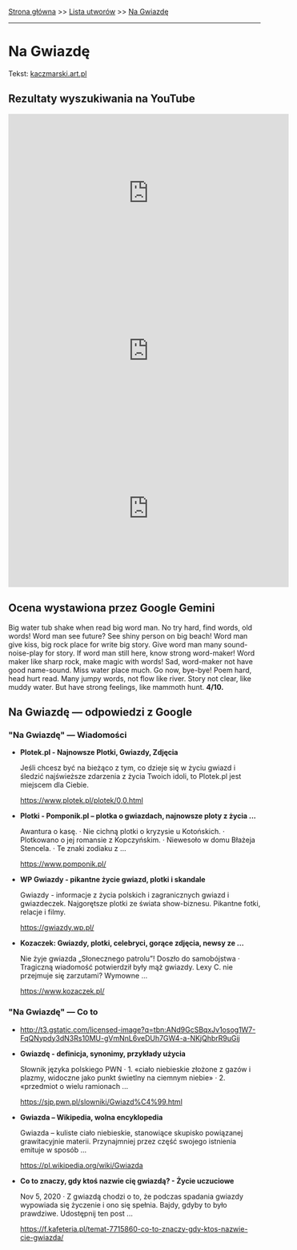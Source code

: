 [Strona główna](../index.md) >> [Lista utworów](../list.md) >> [Na Gwiazdę](315.md)

---

# Na Gwiazdę

Tekst: [kaczmarski.art.pl](https://www.kaczmarski.art.pl/tworczosc/wiersze/na-gwiazde/)

## Rezultaty wyszukiwania na YouTube

<iframe width="560" height="315" src="https://www.youtube.com/embed/8B73e9WFiPY?si=IdontcarewhotheIRSsendsImnotpayingtaxes" title="YouTube video player" frameborder="0" allow="accelerometer; autoplay; clipboard-write; encrypted-media; gyroscope; picture-in-picture; web-share" referrerpolicy="strict-origin-when-cross-origin" allowfullscreen></iframe>

<iframe width="560" height="315" src="https://www.youtube.com/embed/NneugXQBI5k?si=IdontcarewhotheIRSsendsImnotpayingtaxes" title="YouTube video player" frameborder="0" allow="accelerometer; autoplay; clipboard-write; encrypted-media; gyroscope; picture-in-picture; web-share" referrerpolicy="strict-origin-when-cross-origin" allowfullscreen></iframe>

<iframe width="560" height="315" src="https://www.youtube.com/embed/eOnvCirztHk?si=IdontcarewhotheIRSsendsImnotpayingtaxes" title="YouTube video player" frameborder="0" allow="accelerometer; autoplay; clipboard-write; encrypted-media; gyroscope; picture-in-picture; web-share" referrerpolicy="strict-origin-when-cross-origin" allowfullscreen></iframe>

## Ocena wystawiona przez Google Gemini

Big water tub shake when read big word man. No try hard, find words, old words! Word man see future? See shiny person on big beach! Word man give kiss, big rock place for write big story. Give word man many sound-noise-play for story. If word man still here, know strong word-maker! Word maker like sharp rock, make magic with words! Sad, word-maker not have good name-sound. Miss water place much. Go now, bye-bye! Poem hard, head hurt read. Many jumpy words, not flow like river. Story not clear, like muddy water. But have strong feelings, like mammoth hunt. **4/10.**


## Na Gwiazdę — odpowiedzi z Google

### "Na Gwiazdę" — Wiadomości

- **Plotek.pl - Najnowsze Plotki, Gwiazdy, Zdjęcia**

    Jeśli chcesz być na bieżąco z tym, co dzieje się w życiu gwiazd i śledzić najświeższe zdarzenia z życia Twoich idoli, to Plotek.pl jest miejscem dla Ciebie. 

   <https://www.plotek.pl/plotek/0,0.html>
- **Plotki - Pomponik.pl – plotka o gwiazdach, najnowsze ploty z życia ...**

    Awantura o kasę. · Nie cichną plotki o kryzysie u Kotońskich. · Plotkowano o jej romansie z Kopczyńskim. · Niewesoło w domu Błażeja Stencela. · Te znaki zodiaku z ... 

   <https://www.pomponik.pl/>
- **WP Gwiazdy - pikantne życie gwiazd, plotki i skandale**

    Gwiazdy - informacje z życia polskich i zagranicznych gwiazd i gwiazdeczek. Najgorętsze plotki ze świata show-biznesu. Pikantne fotki, relacje i filmy. 

   <https://gwiazdy.wp.pl/>
- **Kozaczek: Gwiazdy, plotki, celebryci, gorące zdjęcia, newsy ze ...**

    Nie żyje gwiazda „Słonecznego patrolu”! Doszło do samobójstwa · Tragiczną wiadomość potwierdził były mąż gwiazdy. Lexy C. nie przejmuje się zarzutami? Wymowne ... 

   <https://www.kozaczek.pl/>

### "Na Gwiazdę" — Co to

- <http://t3.gstatic.com/licensed-image?q=tbn:ANd9GcSBqxJv1osog1W7-FqQNypdy3dN3Rs10MU-gVmNnL6veDUh7GW4-a-NKjQhbrR9uGij>
- **Gwiazdę - definicja, synonimy, przykłady użycia**

    Słownik języka polskiego PWN · 1. «ciało niebieskie złożone z gazów i plazmy, widoczne jako punkt świetlny na ciemnym niebie» · 2. «przedmiot o wielu ramionach ... 

   <https://sjp.pwn.pl/slowniki/Gwiazd%C4%99.html>
- **Gwiazda – Wikipedia, wolna encyklopedia**

    Gwiazda – kuliste ciało niebieskie, stanowiące skupisko powiązanej grawitacyjnie materii. Przynajmniej przez część swojego istnienia emituje w sposób ... 

   <https://pl.wikipedia.org/wiki/Gwiazda>
- **Co to znaczy, gdy ktoś nazwie cię gwiazdą? - Życie uczuciowe**

    Nov 5, 2020  ·  Z gwiazdą chodzi o to, że podczas spadania gwiazdy wypowiada się życzenie i ono się spełnia. Bajdy, gdyby to było prawdziwe. Udostępnij ten post ... 

   <https://f.kafeteria.pl/temat-7715860-co-to-znaczy-gdy-ktos-nazwie-cie-gwiazda/>


